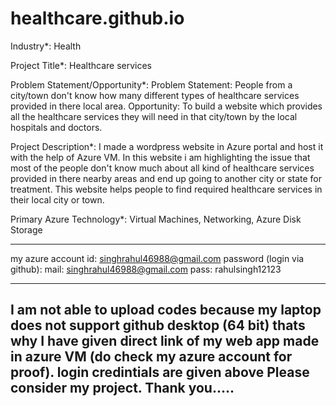 # healthcare.github.io
Industry*:
Health

Project Title*:
Healthcare services

Problem Statement/Opportunity*:
Problem Statement: People from a city/town don't know how many different types of healthcare services provided in there local area. Opportunity: To build a website which provides all the healthcare services they will need in that city/town by the local hospitals and doctors.

Project Description*:
I made a wordpress website in Azure portal and host it with the help of Azure VM. In this website i am highlighting the issue that most of the people don't know much about all kind of healthcare services provided in there nearby areas and end up going to another city or state for treatment.
This website helps people to find required healthcare services in their local city or town.

Primary Azure Technology*:
Virtual Machines, Networking, Azure Disk Storage


-----------------------------------------------------------------------------------------------------------------------------------------------------------------------------------
my azure account id: singhrahul46988@gmail.com
password (login via github): mail: singhrahul46988@gmail.com
                             pass: rahulsingh12123
                             
----------------------------------------------------------------------------------------------------------------------------------------------------------------------------------
I am not able to upload codes because my laptop does not support github desktop (64 bit) thats why I have given direct link of my web app made in azure VM (do check my azure account for proof). login credintials are given above
Please consider my project. Thank you.....
------------------------------------------------------------------------------------------------------------------------------------------------------------------------------------
